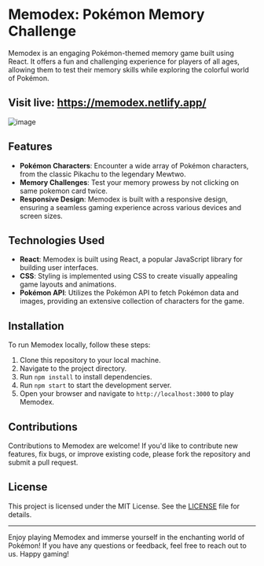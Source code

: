 # Memodex: Pokémon Memory Challenge

Memodex is an engaging Pokémon-themed memory game built using React. It offers a fun and challenging experience for players of all ages, allowing them to test their memory skills while exploring the colorful world of Pokémon.

## Visit live: https://memodex.netlify.app/

![image](https://github.com/TaichKarna/MemoDex/assets/110755578/e0a8ffa7-7061-44a7-9c34-0be82c1e2f6e)


## Features

- **Pokémon Characters**: Encounter a wide array of Pokémon characters, from the classic Pikachu to the legendary Mewtwo.
- **Memory Challenges**: Test your memory prowess by not clicking on same pokemon card twice.
- **Responsive Design**: Memodex is built with a responsive design, ensuring a seamless gaming experience across various devices and screen sizes.

## Technologies Used

- **React**: Memodex is built using React, a popular JavaScript library for building user interfaces.
- **CSS**: Styling is implemented using CSS to create visually appealing game layouts and animations.
- **Pokémon API**: Utilizes the Pokémon API to fetch Pokémon data and images, providing an extensive collection of characters for the game.


## Installation

To run Memodex locally, follow these steps:

1. Clone this repository to your local machine.
2. Navigate to the project directory.
3. Run `npm install` to install dependencies.
4. Run `npm start` to start the development server.
5. Open your browser and navigate to `http://localhost:3000` to play Memodex.

## Contributions

Contributions to Memodex are welcome! If you'd like to contribute new features, fix bugs, or improve existing code, please fork the repository and submit a pull request.

## License

This project is licensed under the MIT License. See the [LICENSE](LICENSE) file for details.

---

Enjoy playing Memodex and immerse yourself in the enchanting world of Pokémon! If you have any questions or feedback, feel free to reach out to us. Happy gaming!
